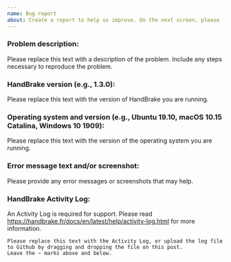 ```yaml
---
name: Bug report
about: Create a report to help us improve. On the next screen, please fill in the template provided in the post description.
---
```


### Problem description:

Please replace this text with a description of the problem. Include any steps necessary to reproduce the problem.

### HandBrake version (e.g., 1.3.0):

Please replace this text with the version of HandBrake you are running.

### Operating system and version (e.g., Ubuntu 19.10, macOS 10.15 Catalina, Windows 10 1909):

Please replace this text with the version of the operating system you are running.

### Error message text and/or screenshot:

Please provide any error messages or screenshots that may help.

### HandBrake Activity Log:

An Activity Log is required for support. Please read https://handbrake.fr/docs/en/latest/help/activity-log.html for more information.

~~~
Please replace this text with the Activity Log, or upload the log file to Github by dragging and dropping the file on this post.
Leave the ~ marks above and below.
~~~

